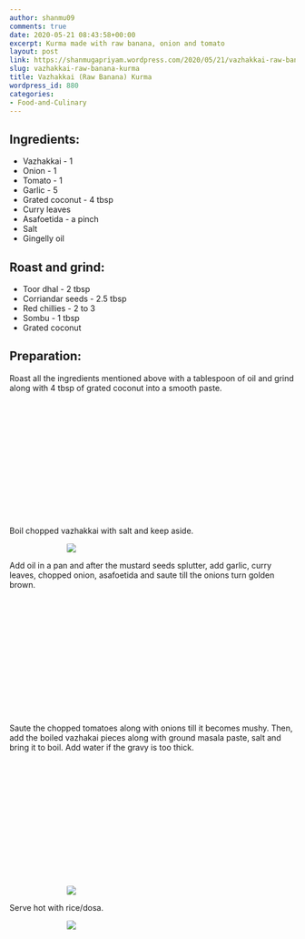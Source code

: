 ```yaml
---
author: shanmu09
comments: true
date: 2020-05-21 08:43:58+00:00
excerpt: Kurma made with raw banana, onion and tomato
layout: post
link: https://shanmugapriyam.wordpress.com/2020/05/21/vazhakkai-raw-banana-kurma/
slug: vazhakkai-raw-banana-kurma
title: Vazhakkai (Raw Banana) Kurma
wordpress_id: 880
categories:
- Food-and-Culinary
---
```


<style>
.square {
    float:left;
    width: 49%;
    border-radius:5%;
    padding-bottom : 40%; /* = width for a 1:1 aspect ratio */
    margin:0.5%;
    background-position:center center;
    background-repeat:no-repeat;
    background-size:cover; /* you change this to "contain" if you don't want the images to be cropped */
}
	
#break {
    clear:both;
}

.img_1{background-image:url('https://shanmugapriyam.files.wordpress.com/2020/05/00000portrait_00000_burst20200518161411791.jpg');}
.img_2{background-image:url('https://shanmugapriyam.files.wordpress.com/2020/05/00100lrportrait_00100_burst20200518162513617_cover.jpg');}
.img_3{background-image:url('https://shanmugapriyam.files.wordpress.com/2020/05/00100lrportrait_00100_burst20200518162959895_cover.jpg');}
.img_4{background-image:url('https://shanmugapriyam.files.wordpress.com/2020/05/00100lrportrait_00100_burst20200518163037266_cover.jpg');}
.img_5{background-image:url('https://shanmugapriyam.files.wordpress.com/2020/05/00100lrportrait_00100_burst20200518163500843_cover.jpg');}
.img_6{background-image:url('https://shanmugapriyam.files.wordpress.com/2020/05/00100lrportrait_00100_burst20200518164822595_cover.jpg');}



.resize_fit_center {
    max-width:60%;
    max-height:60%;
    vertical-align: middle;
    display: block;
    margin-left: auto;
    margin-right: auto;
    border-radius:5%;
}

.center {
  margin: auto;
  width: 60%;
}
</style>



## Ingredients:







  * Vazhakkai - 1
  * Onion - 1
  * Tomato - 1
  * Garlic - 5
  * Grated coconut - 4 tbsp
  * Curry leaves
  * Asafoetida - a pinch
  * Salt
  * Gingelly oil






## Roast and grind:







  * Toor dhal - 2 tbsp
  * Corriandar seeds - 2.5 tbsp
  * Red chillies - 2 to 3
  * Sombu - 1 tbsp
  * Grated coconut






## Preparation:







Roast all the ingredients mentioned above with a tablespoon of oil and grind along with 4 tbsp of grated coconut into a smooth paste.






<div class="square img_1">
</div>
<div class="square img_2">
</div>
<div id="break"> </div>
<p/>





Boil chopped vazhakkai with salt and keep aside.



<div>
	<img src="https://shanmugapriyam.files.wordpress.com/2020/05/00000img_00000_burst20200518152028565_cover.jpg?w=1024"  class="resize_fit_center"/>
</div>
<p/>





Add oil in a pan and after the mustard seeds splutter, add garlic, curry leaves, chopped onion, asafoetida and saute till the onions turn golden brown.






<div class="square img_3">
</div>
<div class="square img_4">
</div>
<div id="break"> </div>
<p/>






Saute the chopped tomatoes along with onions till it becomes mushy. Then, add the boiled vazhakai pieces along with ground masala paste, salt and bring it to boil. Add water if the gravy is too thick.





<div class="square img_5">
</div>
<div class="square img_6">
</div>
<div id="break"> </div>
<p/>


<div>
	<img src="https://shanmugapriyam.files.wordpress.com/2020/05/00100lrportrait_00100_burst20200518165526100_cover.jpg"  class="resize_fit_center"/>
</div>
<p/>






Serve hot with rice/dosa.



<div>
	<img src="https://shanmugapriyam.files.wordpress.com/2020/05/00100lrportrait_00100_burst20200518194855309_cover.jpg?w=1024"  class="resize_fit_center"/>
</div>
<p/>


